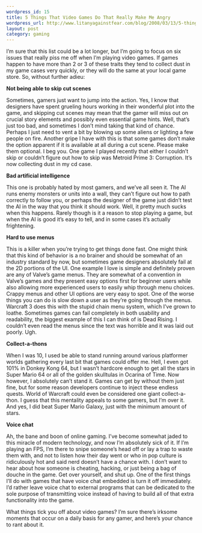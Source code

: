 ```yaml
--- 
wordpress_id: 15
title: 5 Things That Video Games Do That Really Make Me Angry
wordpress_url: http://www.litanyagainstfear.com/blog/2008/03/13/5-things-that-video-games-do-that-really-make-me-angry/
layout: post
category: gaming
---
```


I’m sure that this list could be a lot longer, but I’m going to focus on
six issues that really piss me off when I’m playing video games. If
games happen to have more than 2 or 3 of these traits they tend to
collect dust in my game cases very quickly, or they will do the same at
your local game store. So, without further adieu:

**Not being able to skip cut scenes**

Sometimes, gamers just want to jump into the action. Yes, I know that
designers have spent grueling hours working in their wonderful plot into
the game, and skipping cut scenes may mean that the gamer will miss out
on crucial story elements and possibly even essential game hints. Well,
that’s just too bad, and sometimes I don’t mind taking that kind of
chance. Perhaps I just need to vent a bit by blowing up some aliens or
lighting a few people on fire. Another gripe I have with this is that
some games don’t make the option apparent if it is available at all
during a cut scene. Please make them optional. I beg you. One game I
played recently that either I couldn’t skip or couldn’t figure out how
to skip was Metroid Prime 3: Corruption. It’s now collecting dust in my
cd case.

**Bad artificial intelligence**

This one is probably hated by most gamers, and we’ve all seen it. The AI
runs enemy monsters or units into a wall, they can’t figure out how to
path correctly to follow you, or perhaps the designer of the game just
didn’t test the AI in the way that you think it should work. Well, it
pretty much sucks when this happens. Rarely though is it a reason to
stop playing a game, but when the AI is good it’s easy to tell, and in
some cases it’s actually frightening.

**Hard to use menus**

This is a killer when you’re trying to get things done fast. One might
think that this kind of behavior is a no brainer and should be somewhat
of an industry standard by now, but sometimes game designers absolutely
fail at the 2D portions of the UI. One example I love is simple and
definitely proven are any of Valve’s game menus. They are somewhat of a
convention in Valve’s games and they present easy options first for
beginner users while also allowing more experienced users to easily whip
through menu choices. Crappy menus and other UI options are very easy to
spot. One of the worse things you can do is slow down a user as they’re
going through the menus. Warcraft 3 does this with the stupid chain menu
system, which I’ve grown to loathe. Sometimes games can fail completely
in both usability and readability, the biggest example of this I can
think of is Dead Rising. I couldn’t even read the menus since the text
was horrible and it was laid out poorly. Ugh.

**Collect-a-thons**

When I was 10, I used be able to stand running around various platformer
worlds gathering every last bit that games could offer me. Hell, I even
got 101% in Donkey Kong 64, but I wasn’t hardcore enough to get all the
stars in Super Mario 64 or all of the golden skulltulas in Ocarina of
Time. Now however, I absolutely can’t stand it. Games can get by without
them just fine, but for some reason developers continue to inject these
endless quests. World of Warcraft could even be considered one giant
collect-a-thon. I guess that this mentality appeals to some gamers, but
I’m over it. And yes, I did beat Super Mario Galaxy, just with the
minimum amount of stars.

**Voice chat**

Ah, the bane and boon of online gaming. I’ve become somewhat jaded to
this miracle of modern technology, and now I’m absolutely sick of it. If
I’m playing an FPS, I’m there to snipe someone’s head off or lay a trap
to waste them with, and not to listen how their day went or who in pop
culture is ridiculously hot and said nerd doesn’t have a chance with. I
don’t want to hear about how someone is cheating, hacking, or just being
a bag of douche in the game. Get over yourself, and shut up. One of the
first things I’ll do with games that have voice chat embedded is turn it
off immediately. I’d rather leave voice chat to external programs that
can be dedicated to the sole purpose of transmitting voice instead of
having to build all of that extra functionality into the game.

What things tick you off about video games? I’m sure there’s irksome
moments that occur on a daily basis for any gamer, and here’s your
chance to rant about it.
